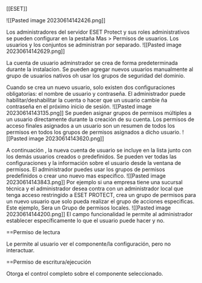 [[ESET]]

![[Pasted image 20230614142426.png]]

Los administradores del servidor ESET Protect y sus roles administrativos se pueden configurar en la pestaña Mas > Permisos de usuarios.
Los usuarios y los conjuntos se administran por separado.
![[Pasted image 20230614142629.png]]

La cuenta de usuario adminstrador se crea de forma predeterminada durante  la instalacion. Se pueden agregar nuevos usuarios manualmente al grupo de usuarios nativos oh usar los grupos de seguridad del dominio.

Cuando se crea un nuevo usuario, solo existen dos configuraciones obligatorias: el nombre de usuario y contraseña.
El administrador puede habilitar/deshabilitar la cuenta o hacer que un usuario cambie ña contraseña en el próximo inicio de sesión.
![[Pasted image 20230614143135.png]]
Se pueden asignar grupos de permisos múltiples a un usuario directamente durante la creación de su cuenta.
Los permisos de acceso finales asignados a un usuario son un resumen de todos los permisos en todos los grupos de permisos asignados a dicho usuario.
![[Pasted image 20230614143620.png]]

A continuación , la nueva cuenta de usuario se incluye en la lista junto con los demás usuarios creados o predefinidos.
Se pueden ver todas las configuraciones y la información sobre el usuario desde la ventana de permisos.
El administrador puedes usar los grupos de permisos predefinidos o crear uno nuevo mas especifico.
![[Pasted image 20230614143843.png]]
Por ejemplo si una empresa tiene una sucursal técnica y el administrador desea contra con un administrador local que tenga acceso restringido a ESET PROTECT, crea un grupo de permisos para un nuevo usuario que solo pueda realizar el grupo de acciones especificas. Este ejemplo, Sera un Grupo de permisos locales.
![[Pasted image 20230614144200.png]]
El campo funcionalidad le permite al administrador establecer específicamente lo que el usuario puede hacer y no.

==Permiso de lectura

Le permite al usuario ver el componente/la configuración, pero no interactuar.

==Permiso de escritura/ejecución

Otorga el control completo sobre el componente seleccionado.




